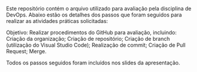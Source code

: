 Este repositório contém o arquivo utilizado para avaliação pela disciplina de DevOps. Abaixo estão os detalhes dos passos que foram seguidos para realizar as atividades práticas solicitadas:

Objetivo:
Realizar procedimentos do GitHub para avaliação, incluindo:
Criação da organização;
Criação de repositório;
Criação de branch (utilização do Visual Studio Code);
Realização de commit;
Criação de Pull Request;
Merge.

Todos os passos seguidos foram incluídos nos slides da apresentação.
